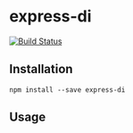 express-di
==========
[![Build Status](https://travis-ci.org/luin/express-di.png?branch=master)](https://travis-ci.org/luin/express-di)

Installation
-----
    npm install --save express-di
    
Usage
-----
